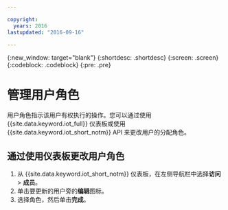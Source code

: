 ```yaml
---

copyright:
  years: 2016
lastupdated: "2016-09-16"

---
```


{:new_window: target="blank"}
{:shortdesc: .shortdesc}
{:screen: .screen}
{:codeblock: .codeblock}
{:pre: .pre}

# 管理用户角色

用户角色指示该用户有权执行的操作。您可以通过使用 {{site.data.keyword.iot_full}} 仪表板或使用 {{site.data.keyword.iot_short_notm}} API 来更改用户的分配角色。

## 通过使用仪表板更改用户角色

1. 从 {{site.data.keyword.iot_short_notm}} 仪表板，在左侧导航栏中选择**访问** > **成员**。
2. 单击要更新的用户旁的**编辑**图标。
3. 选择角色，然后单击**完成**。

<!--
## Changing a user role by using the API

For information on using the API to change a user role, see the [{{site.data.keyword.iot_short_notm}} API documentation](https://docs.internetofthings.ibmcloud.com/swagger/v0002.html).
-->
